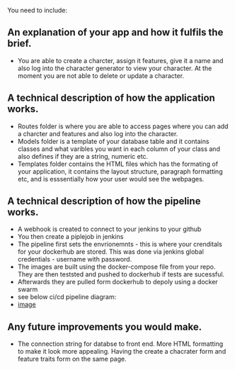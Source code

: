 You need to include:

An explanation of your app and how it fulfils the brief.
- 
 - You are able to create a charcter, assign it features, give it a name and also log into the character generator to view your character.  At the moment you are not able to delete or update a character.

A technical description of how the application works.
-
 - Routes folder is where you are able to access pages where you can add a charcter and features and also log into the character. 
 - Models folder is a template of your database table and it contains classes and what varibles you want in each column of your class and also defines if they are a string, numeric etc.
 - Templates folder contains the HTML files which has the formating of your application, it contains the layout structure, paragraph formatting etc, and is esssentially how your user would see the webpages. 

A technical description of how the pipeline works.
-
 - A webhook is created to connect to your jenkins to your github
 - You then create a piplejob in jenkins
 - The pipeline first sets the envrionemnts - this is where your crenditals for your dockerhub are stored. This was done via jenkins global credentials - username with password. 
 - The images are built using the docker-compose file from your repo. They are then teststed and pushed to dockerhub if tests are sucessful.
 - Afterwards they are pulled form dockerhub to depoly using a docker swarm
- see below ci/cd pipeline diagram:
- [image](https://user-images.githubusercontent.com/92857129/146538975-b75184b8-06b0-4614-834c-04c2f6177a56.png)

Any future improvements you would make.
-
- The connection string for databse to front end. More HTML formatting to make it look more appealing. Having the create a chacrater form and feature traits form on the same page. 
